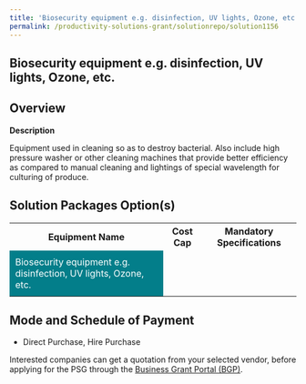 ```yaml
---
title: 'Biosecurity equipment e.g. disinfection, UV lights, Ozone, etc.'
permalink: /productivity-solutions-grant/solutionrepo/solution1156
---
```


## Biosecurity equipment e.g. disinfection, UV lights, Ozone, etc.

## Overview

**Description**

Equipment used in cleaning so as to destroy bacterial. Also include high pressure washer or other cleaning machines that provide better efficiency as compared to manual cleaning and lightings of special wavelength for culturing of produce.

## Solution Packages Option(s)

<table>
<tr>
<th><b>Equipment Name</b></th>
<th><b>Cost Cap</b></th>
<th><b>Mandatory Specifications</b></th>
</tr>
<tr>
<td style='padding: 10px; background-color: #037E8A; color: #FFFFFF;'>Biosecurity equipment e.g. disinfection, UV lights, Ozone, etc.</td>
<td style='padding: 10px;'></td>
<td style='padding: 10px;'></td>
</tr>
</table>

## Mode and Schedule of Payment

 - Direct Purchase, Hire Purchase

Interested companies can get a quotation from your selected vendor, before applying for the PSG through the <a href='https://www.businessgrants.gov.sg/' target='_blank' rel='noopener'>Business Grant Portal (BGP)</a>.

<script src="/jquery/resize-tables.js"></script>
